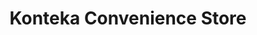 ---
title: "Konteka Convenience Store"
url: /white-pine/konteka-convenience-store/
shop: convenience
---